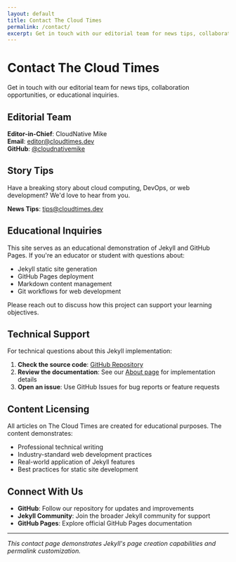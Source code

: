 ```yaml
---
layout: default
title: Contact The Cloud Times
permalink: /contact/
excerpt: Get in touch with our editorial team for news tips, collaboration opportunities, or educational inquiries about Jekyll and GitHub Pages.
---
```


# Contact The Cloud Times

Get in touch with our editorial team for news tips, collaboration opportunities, or educational inquiries.

## Editorial Team

**Editor-in-Chief**: CloudNative Mike  
**Email**: [editor@cloudtimes.dev](mailto:editor@cloudtimes.dev)  
**GitHub**: [@cloudnativemike](https://github.com/cloudnativemike)

## Story Tips

Have a breaking story about cloud computing, DevOps, or web development? We'd love to hear from you.

**News Tips**: [tips@cloudtimes.dev](mailto:tips@cloudtimes.dev)

## Educational Inquiries

This site serves as an educational demonstration of Jekyll and GitHub Pages. If you're an educator or student with questions about:

- Jekyll static site generation
- GitHub Pages deployment
- Markdown content management
- Git workflows for web development

Please reach out to discuss how this project can support your learning objectives.

## Technical Support

For technical questions about this Jekyll implementation:

1. **Check the source code**: [GitHub Repository](https://github.com/cloudnativemike/starterkit)
2. **Review the documentation**: See our [About page](/about/) for implementation details
3. **Open an issue**: Use GitHub Issues for bug reports or feature requests

## Content Licensing

All articles on The Cloud Times are created for educational purposes. The content demonstrates:

- Professional technical writing
- Industry-standard web development practices  
- Real-world application of Jekyll features
- Best practices for static site development

## Connect With Us

- **GitHub**: Follow our repository for updates and improvements
- **Jekyll Community**: Join the broader Jekyll community for support
- **GitHub Pages**: Explore official GitHub Pages documentation

---

*This contact page demonstrates Jekyll's page creation capabilities and permalink customization.*